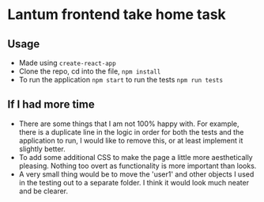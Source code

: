 # Lantum frontend take home task

## Usage

- Made using `create-react-app`
- Clone the repo, cd into the file, `npm install`
- To run the application `npm start` to run the tests `npm run tests`

## If I had more time

- There are some things that I am not 100% happy with. For example, there is a duplicate line in the logic in order for both the tests and the application to run, I would like to remove this, or at least implement it slightly better.
- To add some additional CSS to make the page a little more aesthetically pleasing. Nothing too overt as functionality is more important than looks.
- A very small thing would be to move the 'user1' and other objects I used in the testing out to a separate folder. I think it would look much neater and be clearer.
